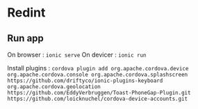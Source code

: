 # Redint

## Run app

On browser : `ionic serve`
On devicer : `ionic run`

Install plugins : `cordova plugin add org.apache.cordova.device org.apache.cordova.console org.apache.cordova.splashscreen https://github.com/driftyco/ionic-plugins-keyboard org.apache.cordova.geolocation https://github.com/EddyVerbruggen/Toast-PhoneGap-Plugin.git https://github.com/loicknuchel/cordova-device-accounts.git`
